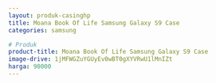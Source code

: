 ```yaml
---
layout: produk-casinghp
title: Moana Book Of Life Samsung Galaxy S9 Case
categories: samsung

# Produk
product-title: Moana Book Of Life Samsung Galaxy S9 Case
image-drive: 1jMFWGZuYGUyEv0wBT0gXYVRwU1lMnIZt
harga: 90000
---
```

